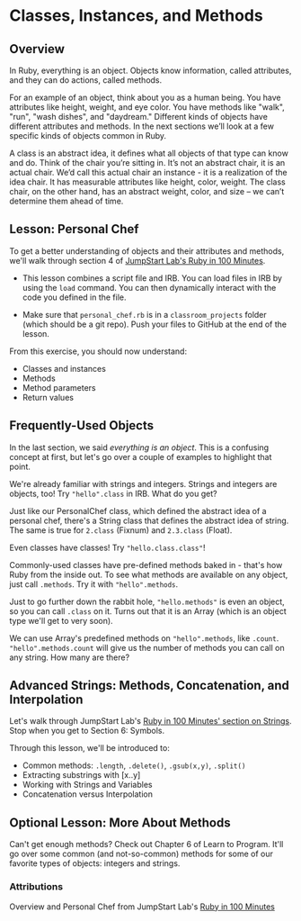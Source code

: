 # Classes, Instances, and Methods

## Overview
In Ruby, everything is an object. Objects know information, called attributes, and they can do actions, called methods.

For an example of an object, think about you as a human being. You have attributes like height, weight, and eye color. You have methods like "walk", "run", "wash dishes", and "daydream." Different kinds of objects have different attributes and methods. In the next sections we’ll look at a few specific kinds of objects common in Ruby.

A class is an abstract idea, it defines what all objects of that type can know and do. Think of the chair you’re sitting in. It’s not an abstract chair, it is an actual chair. We’d call this actual chair an instance - it is a realization of the idea chair. It has measurable attributes like height, color, weight. The class chair, on the other hand, has an abstract weight, color, and size – we can’t determine them ahead of time.

## Lesson: Personal Chef
To get a better understanding of objects and their attributes and methods, we'll walk through section 4 of [JumpStart Lab's Ruby in 100 Minutes](http://tutorials.jumpstartlab.com/projects/ruby_in_100_minutes.html#4.-objects,-attributes,-and-methods). 

* This lesson combines a script file and IRB. You can load files in IRB by using the `load` command. You can then dynamically interact with the code you defined in the file. 

* Make sure that `personal_chef.rb` is in a `classroom_projects` folder (which should be a git repo). Push your files to GitHub at the end of the lesson.

From this exercise, you should now understand:  

* Classes and instances
* Methods
* Method parameters
* Return values

## Frequently-Used Objects
In the last section, we said *everything is an object*. This is a confusing concept at first, but let's go over a couple of examples to highlight that point.

We're already familiar with strings and integers. Strings and integers are objects, too! Try `"hello".class` in IRB. What do you get? 

Just like our PersonalChef class, which defined the abstract idea of a personal chef, there's a String class that defines the abstract idea of string. The same is true for `2.class` (Fixnum) and `2.3.class` (Float). 

Even classes have classes! Try `"hello.class.class"`!

Commonly-used classes have pre-defined methods baked in - that's how Ruby from the inside out. To see what methods are available on any object, just call `.methods`. Try it with `"hello".methods`. 

Just to go further down the rabbit hole, `"hello.methods"` is even an object, so you can call `.class` on it. Turns out that it is an Array (which is an object type we'll get to very soon). 

We can use Array's predefined methods on `"hello".methods`, like `.count`. `"hello".methods.count` will give us the number of methods you can call on any string. How many are there?

## Advanced Strings: Methods, Concatenation, and Interpolation
Let's walk through JumpStart Lab's [Ruby in 100 Minutes' section on Strings](http://tutorials.jumpstartlab.com/projects/ruby_in_100_minutes.html#5.-strings). Stop when you get to Section 6: Symbols.

Through this lesson, we'll be introduced to:  

* Common methods: `.length`, `.delete()`, `.gsub(x,y)`, `.split()`
* Extracting substrings with [x..y]
* Working with Strings and Variables
* Concatenation versus Interpolation

## Optional Lesson: More About Methods
Can't get enough methods? Check out Chapter 6 of Learn to Program. It'll go over some common (and not-so-common) methods for some of our favorite types of objects: integers and strings. 

### Attributions
Overview and Personal Chef from JumpStart Lab's [Ruby in 100 Minutes](http://tutorials.jumpstartlab.com/projects/ruby_in_100_minutes.html)